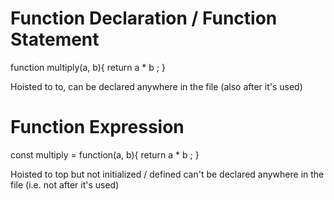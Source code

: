 # Function Declaration / Function Statement 
<p>
    function multiply(a, b){
        return a * b ; 
    }
</p>
<p>
Hoisted to to, can be declared anywhere in the file (also after it's used)
</p>

# Function Expression
<p>
    const multiply = function(a, b){
        return a * b ; 
    }
</p>
<p>
Hoisted to top but not initialized / defined can't be declared anywhere in the file (i.e. not after it's used)
</p>